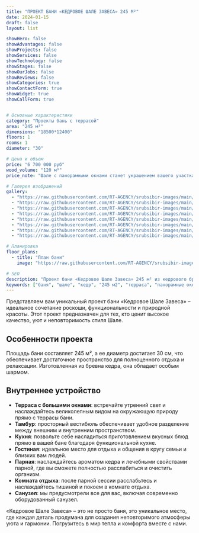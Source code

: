 ```yaml
---
title: "ПРОЕКТ БАНИ «КЕДРОВОЕ ШАЛЕ ЗАВЕСА» 245 М²"
date: 2024-01-15
draft: false
layout: list

showHero: false
showAdvantages: false
showProjects: false
showServices: false
showTechnology: false
showStages: false
showOurJobs: false
showReviews: false
showCategories: true
showContactForm: true
showWidget: true
showCallForm: true


# Основные характеристики
category: "Проекты бань с террасой"
area: "245 м²"
dimensions: "18500*12400"
floors: 1
rooms: 1
diameter: "30"

# Цена и объем
price: "6 700 000 руб"
wood_volume: "120 м³"
price_note: "Шале с панорамными окнами станет украшением вашего участка. Возможно проектирование с бассейном."

# Галерея изображений
gallery:
  - "https://raw.githubusercontent.com/RT-AGENCY/srubsibir-images/main/main/projects/banya-shale/banya-2.jpg"
  - "https://raw.githubusercontent.com/RT-AGENCY/srubsibir-images/main/main/projects/banya-shale/banya-2-1.jpg"
  - "https://raw.githubusercontent.com/RT-AGENCY/srubsibir-images/main/main/projects/banya-shale/banya-2-2.jpg"
  - "https://raw.githubusercontent.com/RT-AGENCY/srubsibir-images/main/main/projects/banya-shale/banya-2-3.jpg"
  - "https://raw.githubusercontent.com/RT-AGENCY/srubsibir-images/main/main/projects/banya-shale/banya-2-4.jpg"
  - "https://raw.githubusercontent.com/RT-AGENCY/srubsibir-images/main/main/projects/banya-shale/banya-2-5.jpg"
  - "https://raw.githubusercontent.com/RT-AGENCY/srubsibir-images/main/main/projects/banya-shale/banya-2-6.jpg"
  - "https://raw.githubusercontent.com/RT-AGENCY/srubsibir-images/main/main/projects/banya-shale/banya-2-7.jpg"

# Планировка
floor_plans:
  - title: "План бани"
    image: "https://raw.githubusercontent.com/RT-AGENCY/srubsibir-images/main/main/projects/banya-shale/banya-2-7.jpg"

# SEO
description: "Проект бани «Кедровое Шале Завеса» 245 м² из кедрового бревна диаметром 30 см с террасой и панорамными окнами."
keywords: ["баня", "шале", "кедр", "245 м2", "терраса", "панорамные окна"]
---
```


Представляем вам уникальный проект бани «Кедровое Шале Завеса» – идеальное сочетание роскоши, функциональности и природной красоты. Этот проект предназначен для тех, кто ценит высокое качество, уют и неповторимость стиля Шале.

## Особенности проекта

Площадь бани составляет 245 м², а ее диаметр достигает 30 см, что обеспечивает достаточное пространство для полноценного отдыха и релаксации. Изготовленная из бревна кедра, она обладает особым шармом.

## Внутреннее устройство

* **Терраса с большими окнами**: встречайте утренний свет и наслаждайтесь великолепным видом на окружающую природу прямо с террасы бани.
* **Тамбур**: просторный вестибюль обеспечивает удобное разделение между внешним и внутренним пространством.
* **Кухня**: позвольте себе насладиться приготовлением вкусных блюд прямо в вашей бане благодаря функциональной кухне.
* **Гостиная**: идеальное место для отдыха и общения в кругу семьи и близких вам людей.
* **Парная**: наслаждайтесь ароматом кедра и лечебными свойствами парной, где вы сможете полностью расслабиться и очистить организм.
* **Комната отдыха**: после парной сессии расслабьтесь и наслаждайтесь тишиной и покоем в комнате отдыха.
* **Санузел**: мы предусмотрели все для вас, включая современно оборудованный санузел.

«Кедровое Шале Завеса» – это не просто баня, это уникальное место, где каждая деталь продумана для создания неповторимого атмосферы уюта и гармонии. Погрузитесь в мир тепла и комфорта вместе с нами.